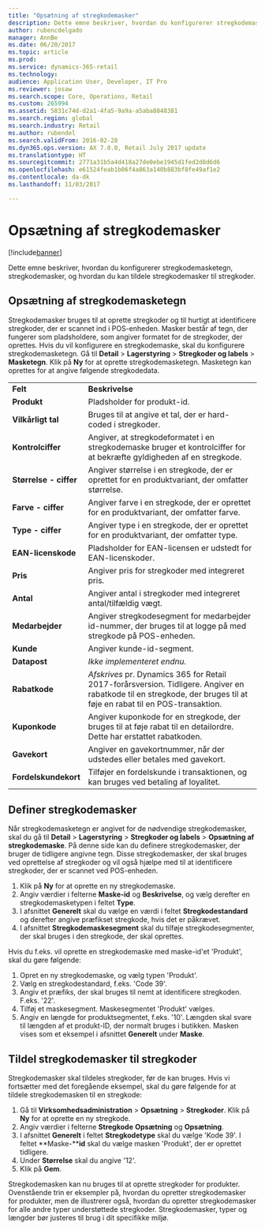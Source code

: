 ```yaml
---
title: "Opsætning af stregkodemasker"
description: Dette emne beskriver, hvordan du konfigurerer stregkodemasketegn, stregkodemasker, og hvordan du kan tildele stregkodemasker til stregkoder.
author: rubencdelgado
manager: AnnBe
ms.date: 06/20/2017
ms.topic: article
ms.prod: 
ms.service: dynamics-365-retail
ms.technology: 
audience: Application User, Developer, IT Pro
ms.reviewer: josaw
ms.search.scope: Core, Operations, Retail
ms.custom: 265994
ms.assetid: 5831c74d-d2a1-4fa5-9a9a-a5aba8848381
ms.search.region: global
ms.search.industry: Retail
ms.author: rubendel
ms.search.validFrom: 2016-02-28
ms.dyn365.ops.version: AX 7.0.0, Retail July 2017 update
ms.translationtype: HT
ms.sourcegitcommit: 2771a31b5a4d418a27de0ebe1945d1fed2d8d6d6
ms.openlocfilehash: e61524feab1b06f4a863a140b883bf8fe49af1e2
ms.contentlocale: da-dk
ms.lasthandoff: 11/03/2017

---
```


# <a name="set-up-bar-code-masks"></a>Opsætning af stregkodemasker

[!include[banner](includes/banner.md)]


Dette emne beskriver, hvordan du konfigurerer stregkodemasketegn, stregkodemasker, og hvordan du kan tildele stregkodemasker til stregkoder.

<a name="set-up-bar-code-mask-characters"></a>Opsætning af stregkodemasketegn
-------------------------------

Stregkodemasker bruges til at oprette stregkoder og til hurtigt at identificere stregkoder, der er scannet ind i POS-enheden. Masker består af tegn, der fungerer som pladsholdere, som angiver formatet for de stregkoder, der oprettes. Hvis du vil konfigurere en stregkodemaske, skal du konfigurere stregkodemasketegn. Gå til **Detail** &gt; **Lagerstyring** &gt; **Stregkoder og labels** &gt; **Masketegn**. Klik på **Ny** for at oprette stregkodemasketegn. Masketegn kan oprettes for at angive følgende stregkodedata.

|                      |                                                                                                                 |
|----------------------|-----------------------------------------------------------------------------------------------------------------|
| **Felt**            | **Beskrivelse**                                                                                                 |
| **Produkt**          | Pladsholder for produkt-id.                                                                                     |
| **Vilkårligt tal**       | Bruges til at angive et tal, der er hard-coded i stregkoder.                                                  |
| **Kontrolciffer**      | Angiver, at stregkodeformatet i en stregkodemaske bruger et kontrolciffer for at bekræfte gyldigheden af en stregkode. |
| **Størrelse - ciffer**       | Angiver størrelse i en stregkode, der er oprettet for en produktvariant, der omfatter størrelse.                                 |
| **Farve - ciffer**      | Angiver farve i en stregkode, der er oprettet for en produktvariant, der omfatter farve.                               |
| **Type - ciffer**      | Angiver type i en stregkode, der er oprettet for en produktvariant, der omfatter type.                             |
| **EAN-licenskode** | Pladsholder for EAN-licensen er udstedt for EAN-licenskoder.                                                       |
| **Pris**            | Angiver pris for stregkoder med integreret pris.                                                                   |
| **Antal**         | Angiver antal i stregkoder med integreret antal/tilfældig vægt.                                                |
| **Medarbejder**         | Angiver stregkodesegment for medarbejder id-nummer, der bruges til at logge på med stregkode på POS-enheden.                                  |
| **Kunde**         | Angiver kunde-id-segment.                                                                                  |
| **Datapost**       | *Ikke implementeret endnu.*                                                                                          |
| **Rabatkode**    | *Afskrives* pr. Dynamics 365 for Retail 2017-forårsversion. Tidligere. Angiver en rabatkode til en stregkode, der bruges til at føje en rabat til en POS-transaktion.                                                                   |
| **Kuponkode**      | Angiver kuponkode for en stregkode, der bruges til at føje rabat til en detailordre. Dette har erstattet rabatkoden.     |
| **Gavekort**        | Angiver en gavekortnummer, når der udstedes eller betales med gavekort.                                               |
| **Fordelskundekort**     | Tilføjer en fordelskunde i transaktionen, og kan bruges ved betaling af loyalitet.                             |

## <a name="define-bar-code-masks"></a>Definer stregkodemasker
Når stregkodemasketegn er angivet for de nødvendige stregkodemasker, skal du gå til **Detail** &gt; **Lagerstyring** &gt; **Stregkoder og labels** &gt; **Opsætning af stregkodemaske**. På denne side kan du definere stregkodemasker, der bruger de tidligere angivne tegn. Disse stregkodemasker, der skal bruges ved oprettelse af stregkoder og vil også hjælpe med til at identificere stregkoder, der er scannet ved POS-enheden.

1.  Klik på **Ny** for at oprette en ny stregkodemaske.
2.  Angiv værdier i felterne **Maske-id** og **Beskrivelse**, og vælg derefter en stregkodemasketypen i feltet **Type**.
3.  I afsnittet **Generelt** skal du vælge en værdi i feltet **Stregkodestandard** og derefter angive præfikset stregkode, hvis det er påkrævet.
4.  I afsnittet **Stregkodemaskesegment** skal du tilføje stregkodesegmenter, der skal bruges i den stregkode, der skal oprettes.

Hvis du f.eks. vil oprette en stregkodemaske med maske-id'et 'Produkt', skal du gøre følgende:

1.  Opret en ny stregkodemaske, og vælg typen 'Produkt'.
2.  Vælg en stregkodestandard, f.eks. 'Code 39'.
3.  Angiv et præfiks, der skal bruges til nemt at identificere stregkoden. F.eks. '22'.
4.  Tilføj et maskesegment. Maskesegmentet 'Produkt' vælges.
5.  Angiv en længde for produktsegmentet, f.eks. '10'. Længden skal svare til længden af et produkt-ID, der normalt bruges i butikken. Masken vises som et eksempel i afsnittet **Generelt** under **Maske**.

## <a name="assign-bar-code-masks-to-bar-codes"></a>Tildel stregkodemasker til stregkoder
Stregkodemasker skal tildeles stregkoder, før de kan bruges. Hvis vi fortsætter med det foregående eksempel, skal du gøre følgende for at tildele stregkodemasken til en stregkode:

1.  Gå til **Virksomhedsadministration** &gt; **Opsætning** &gt; **Stregkoder**. Klik på **Ny** for at oprette en ny stregkode.
2.  Angiv værdier i felterne **Stregkode** **Opsætning** og **Opsætning**.
3.  I afsnittet **Generelt** i feltet **Stregkodetype** skal du vælge 'Kode 39'. I feltet **Maske-****id** skal du vælge masken 'Produkt', der er oprettet tidligere.
4.  Under **Størrelse** skal du angive '12'.
5.  Klik på **Gem**.

Stregkodemasken kan nu bruges til at oprette stregkoder for produkter. Ovenstående trin er eksempler på, hvordan du opretter stregkodemasker for produkter, men de illustrerer også, hvordan du opretter stregkodemasker for alle andre typer understøttede stregkoder. Stregkodemasker, typer og længder bør justeres til brug i dit specifikke miljø.




